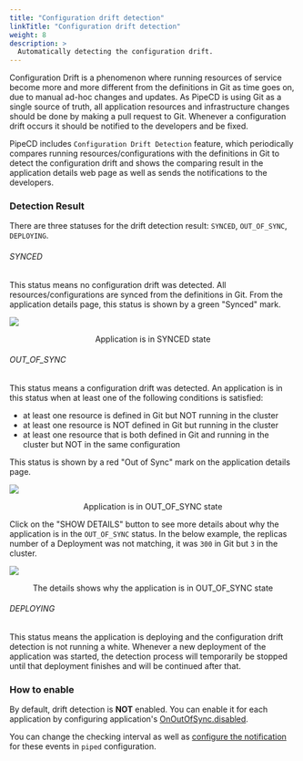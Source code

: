 ```yaml
---
title: "Configuration drift detection"
linkTitle: "Configuration drift detection"
weight: 8
description: >
  Automatically detecting the configuration drift.
---
```


Configuration Drift is a phenomenon where running resources of service become more and more different from the definitions in Git as time goes on, due to manual ad-hoc changes and updates.
As PipeCD is using Git as a single source of truth, all application resources and infrastructure changes should be done by making a pull request to Git. Whenever a configuration drift occurs it should be notified to the developers and be fixed.

PipeCD includes `Configuration Drift Detection` feature, which periodically compares running resources/configurations with the definitions in Git to detect the configuration drift and shows the comparing result in the application details web page as well as sends the notifications to the developers.

### Detection Result
There are three statuses for the drift detection result: `SYNCED`, `OUT_OF_SYNC`, `DEPLOYING`.

###### SYNCED

This status means no configuration drift was detected. All resources/configurations are synced from the definitions in Git. From the application details page, this status is shown by a green "Synced" mark.

![](/images/application-synced.png)
<p style="text-align: center;">
Application is in SYNCED state
</p>

###### OUT_OF_SYNC

This status means a configuration drift was detected. An application is in this status when at least one of the following conditions is satisfied:
- at least one resource is defined in Git but NOT running in the cluster
- at least one resource is NOT defined in Git but running in the cluster
- at least one resource that is both defined in Git and running in the cluster but NOT in the same configuration

This status is shown by a red "Out of Sync" mark on the application details page.

![](/images/application-out-of-sync.png)
<p style="text-align: center;">
Application is in OUT_OF_SYNC state
</p>

Click on the "SHOW DETAILS" button to see more details about why the application is in the `OUT_OF_SYNC` status. In the below example, the replicas number of a Deployment was not matching, it was `300` in Git but `3` in the cluster.

![](/images/application-out-of-sync-details.png)
<p style="text-align: center;">
The details shows why the application is in OUT_OF_SYNC state
</p>

###### DEPLOYING

This status means the application is deploying and the configuration drift detection is not running a white. Whenever a new deployment of the application was started, the detection process will temporarily be stopped until that deployment finishes and will be continued after that.

### How to enable

By default, drift detection is **NOT** enabled. You can enable it for each application by configuring application's [OnOutOfSync.disabled](../configuration-reference/#onoutofsync).

You can change the checking interval as well as [configure the notification](../../managing-piped/configuring-notifications/) for these events in `piped` configuration.
